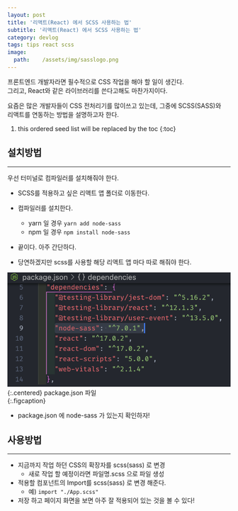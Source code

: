 ```yaml
---
layout: post
title: '리액트(React) 에서 SCSS 사용하는 법'
subtitle: '리액트(React) 에서 SCSS 사용하는 법'
category: devlog
tags: tips react scss
image:
  path:    /assets/img/sasslogo.png
---
```


프론트엔드 개발자라면 필수적으로 CSS 작업을 해야 할 일이 생긴다.  
그리고, React와 같은 라이브러리를 쓴다고해도 마찬가지이다.  

요즘은 많은 개발자들이 CSS 전처리기를 많이쓰고 있는데, 그중에 SCSS(SASS)와  
리액트를 연동하는 방법을 설명하고자 한다.  

<!-- more -->

1. this ordered seed list will be replaced by the toc 
{:toc}  

## 설치방법  
---  

우선 터미널로 컴파일러를 설치해줘야 한다.  
* SCSS를 적용하고 싶은 리액트 앱 폴더로 이동한다.  
* 컴파일러를 설치한다.  
  * yarn 일 경우 `yarn add node-sass`  
  * npm 일 경우 `npm install node-sass`  

* 끝이다. 아주 간단하다.  
* 당연하겠지만 scss를 사용할 해당 리액트 앱 마다 따로 해줘야 한다.  

![json](/assets/img/tips/2022-02-23-react-scss/2022-02-23-react-scss.png){:.centered} package.json 파일  
{:.figcaption}  

* package.json 에 node-sass 가 있는지 확인하자!  

## 사용방법  
---  

* 지금까지 작업 하던 CSS의 확장자를 scss(sass) 로 변경  
  * 새로 작업 할 예정이라면 파일명.scss 으로 파일 생성
* 적용할 컴포넌트의 Import를 scss(sass) 로 변경 해준다.  
  * 예) `import "./App.scss"`
* 저장 하고 페이지 화면을 보면 아주 잘 적용되어 있는 것을 볼 수 있다!  
